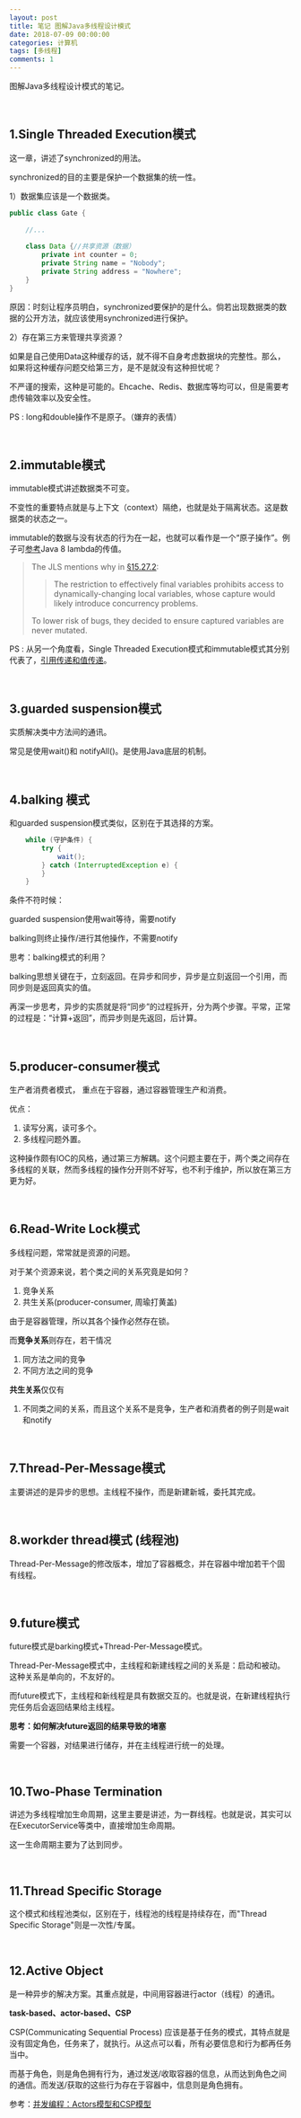 ```yaml
---
layout: post
title: 笔记 图解Java多线程设计模式
date: 2018-07-09 00:00:00
categories: 计算机
tags: [多线程]
comments: 1
---
```




图解Java多线程设计模式的笔记。

<br>

## 1.Single Threaded Execution模式

这一章，讲述了synchronized的用法。

synchronized的目的主要是保护一个数据集的统一性。



1）数据集应该是一个数据类。

```java
public class Gate {
    
    //...
    
    class Data {//共享资源（数据）
        private int counter = 0;
        private String name = "Nobody";
        private String address = "Nowhere";
    }
}
```

原因：时刻让程序员明白，synchronized要保护的是什么。倘若出现数据类的数据的公开方法，就应该使用synchronized进行保护。



2）存在第三方来管理共享资源？

如果是自己使用Data这种缓存的话，就不得不自身考虑数据块的完整性。那么，如果将这种缓存问题交给第三方，是不是就没有这种担忧呢？

不严谨的搜索，这种是可能的。Ehcache、Redis、数据库等均可以，但是需要考虑传输效率以及安全性。



PS : long和double操作不是原子。（嫌弃的表情）


<br>

## 2.immutable模式

immutable模式讲述数据类不可变。

不变性的重要特点就是与上下文（context）隔绝，也就是处于隔离状态。这是数据类的状态之一。

immutable的数据与没有状态的行为在一起，也就可以看作是一个“原子操作”。例子可[参考](https://stackoverflow.com/a/50341404/4883754)Java 8 lambda的传值。

> The JLS mentions why in [§15.27.2](https://docs.oracle.com/javase/specs/jls/se10/html/jls-15.html#jls-15.27.2):
>
> > The restriction to effectively final variables prohibits access to dynamically-changing local variables, whose capture would likely introduce concurrency problems.
>
> To lower risk of bugs, they decided to ensure captured variables are never mutated.





PS : 从另一个角度看，Single Threaded Execution模式和immutable模式其分别代表了，[引用传递和值传递](/%E5%80%BC%E4%BC%A0%E9%80%92%E5%92%8C%E5%BC%95%E7%94%A8%E4%BC%A0%E9%80%92)。

<br>

## 3.guarded suspension模式

实质解决类中方法间的通讯。

常见是使用wait()和 notifyAll()。是使用Java底层的机制。

<br>

## 4.balking 模式

和guarded suspension模式类似，区别在于其选择的方案。

```java
    while (守护条件) {
        try {
            wait();
        } catch (InterruptedException e) {
        }
    }
```


条件不符时候：

guarded suspension使用wait等待，需要notify

balking则终止操作/进行其他操作，不需要notify



思考：balking模式的利用？

balking思想关键在于，立刻返回。在异步和同步，异步是立刻返回一个引用，而同步则是返回真实的值。

再深一步思考，异步的实质就是将“同步”的过程拆开，分为两个步骤。平常，正常的过程是：“计算+返回”，而异步则是先返回，后计算。

<br>

## 5.producer-consumer模式

生产者消费者模式， 重点在于容器，通过容器管理生产和消费。

优点：

1. 读写分离，读可多个。
2. 多线程问题外置。



这种操作颇有IOC的风格，通过第三方解耦。这个问题主要在于，两个类之间存在多线程的关联，然而多线程的操作分开则不好写，也不利于维护，所以放在第三方更为好。

<br>

## 6.Read-Write Lock模式



多线程问题，常常就是资源的问题。

对于某个资源来说，若个类之间的关系究竟是如何？

1. 竞争关系
2. 共生关系(producer-consumer, 周瑜打黄盖)



由于是容器管理，所以其各个操作必然存在锁。

而**竞争关系**则存在，若干情况

1. 同方法之间的竞争
2. 不同方法之间的竞争



**共生关系**仅仅有

1. 不同类之间的关系，而且这个关系不是竞争，生产者和消费者的例子则是wait和notify





<br>

## 7.Thread-Per-Message模式



主要讲述的是异步的思想。主线程不操作，而是新建新城，委托其完成。

<br>

## 8.workder thread模式 (线程池)

Thread-Per-Message的修改版本，增加了容器概念，并在容器中增加若干个固有线程。

<br>

## 9.future模式

future模式是barking模式+Thread-Per-Message模式。

Thread-Per-Message模式中，主线程和新建线程之间的关系是：启动和被动。这种关系是单向的，不友好的。

而future模式下，主线程和新线程是具有数据交互的。也就是说，在新建线程执行完任务后会返回结果给主线程。



 **思考：如何解决future返回的结果导致的堵塞**

需要一个容器，对结果进行储存，并在主线程进行统一的处理。



<br>

## 10.Two-Phase Termination



讲述为多线程增加生命周期，这里主要是讲述，为一群线程。也就是说，其实可以在ExecutorService等类中，直接增加生命周期。

这一生命周期主要为了达到同步。

<br>

## 11.Thread Specific Storage

这个模式和线程池类似，区别在于，线程池的线程是持续存在，而"Thread Specific Storage"则是一次性/专属。

<br>

## 12.Active Object

是一种异步的解决方案。其重点就是，中间用容器进行actor（线程）的通讯。





 **task-based、actor-based、CSP**

CSP(Communicating Sequential Process) 应该是基于任务的模式，其特点就是没有固定角色，任务来了，就执行。从这点可以看，所有必要信息和行为都再任务当中。

而基于角色，则是角色拥有行为，通过发送/收取容器的信息，从而达到角色之间的通信。而发送/获取的这些行为存在于容器中，信息则是角色拥有。

参考：[并发编程：Actors模型和CSP模型](http://www.importnew.com/24226.html)

